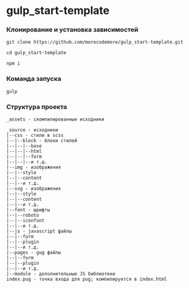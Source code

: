 # gulp_start-template

### Клонирование и установка зависимостей
```shell
git clone https://github.com/morecodemore/gulp_start-template.git

cd gulp_start-template

npm i
```

### Команда запуска
```shell
gulp
```

### Структура проекта
```shell
_assets - скомпилированные исходники

_source - исходники
|--css - стили в scss
|--|--block - блоки стилей
|--|--|--base
|--|--|--html
|--|--|--form
|--|--|--и т.д.
|--img - изображения
|--|--style
|--|--content
|--|--и т.д.
|--svg - изображения
|--|--style
|--|--content
|--|--и т.д.
|--font - шрифты
|--|--roboto
|--|--iconfont
|--|--и т.д.
|--js - javascript файлы
|--|--form
|--|--plugin
|--|--и т.д.
|--pages - gug файлы
|--|--form
|--|--plugin
|--|--и т.д.
|--module - дополнительные JS библиотеки
index.pug - точка входа для pug; компилируется в index.html
```
